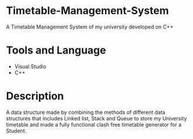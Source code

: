 # Timetable-Management-System
A Timetable Management System of my university developed on C++

# Tools and Language
- Visual Studio
- C++

# Description
A data structure made by combining the methods of different data structures that includes Linked list, Stack and Queue to store my University timetable and made a fully functional clash free timetable generator for a Student.
